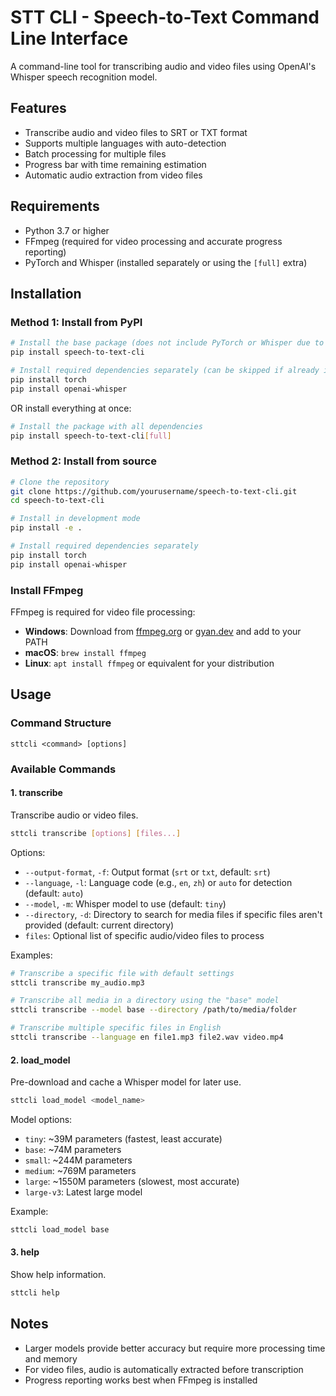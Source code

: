 # STT CLI - Speech-to-Text Command Line Interface

A command-line tool for transcribing audio and video files using OpenAI's Whisper speech recognition model.

## Features

- Transcribe audio and video files to SRT or TXT format
- Supports multiple languages with auto-detection
- Batch processing for multiple files
- Progress bar with time remaining estimation
- Automatic audio extraction from video files

## Requirements

- Python 3.7 or higher
- FFmpeg (required for video processing and accurate progress reporting)
- PyTorch and Whisper (installed separately or using the `[full]` extra)

## Installation

### Method 1: Install from PyPI

```bash
# Install the base package (does not include PyTorch or Whisper due to size)
pip install speech-to-text-cli

# Install required dependencies separately (can be skipped if already installed)
pip install torch
pip install openai-whisper
```

OR install everything at once:

```bash
# Install the package with all dependencies
pip install speech-to-text-cli[full]
```

### Method 2: Install from source

```bash
# Clone the repository
git clone https://github.com/yourusername/speech-to-text-cli.git
cd speech-to-text-cli

# Install in development mode
pip install -e .

# Install required dependencies separately
pip install torch
pip install openai-whisper
```

### Install FFmpeg

FFmpeg is required for video file processing:

- **Windows**: Download from [ffmpeg.org](https://ffmpeg.org/download.html) or [gyan.dev](https://www.gyan.dev/ffmpeg/builds/) and add to your PATH
- **macOS**: `brew install ffmpeg`
- **Linux**: `apt install ffmpeg` or equivalent for your distribution

## Usage

### Command Structure

```
sttcli <command> [options]
```

### Available Commands

#### 1. transcribe

Transcribe audio or video files.

```bash
sttcli transcribe [options] [files...]
```

Options:
- `--output-format`, `-f`: Output format (`srt` or `txt`, default: `srt`)
- `--language`, `-l`: Language code (e.g., `en`, `zh`) or `auto` for detection (default: `auto`)
- `--model`, `-m`: Whisper model to use (default: `tiny`)
- `--directory`, `-d`: Directory to search for media files if specific files aren't provided (default: current directory)
- `files`: Optional list of specific audio/video files to process

Examples:
```bash
# Transcribe a specific file with default settings
sttcli transcribe my_audio.mp3

# Transcribe all media in a directory using the "base" model
sttcli transcribe --model base --directory /path/to/media/folder

# Transcribe multiple specific files in English
sttcli transcribe --language en file1.mp3 file2.wav video.mp4
```

#### 2. load_model

Pre-download and cache a Whisper model for later use.

```bash
sttcli load_model <model_name>
```

Model options:
- `tiny`: ~39M parameters (fastest, least accurate)
- `base`: ~74M parameters
- `small`: ~244M parameters
- `medium`: ~769M parameters
- `large`: ~1550M parameters (slowest, most accurate)
- `large-v3`: Latest large model

Example:
```bash
sttcli load_model base
```

#### 3. help

Show help information.

```bash
sttcli help
```

## Notes

- Larger models provide better accuracy but require more processing time and memory
- For video files, audio is automatically extracted before transcription
- Progress reporting works best when FFmpeg is installed